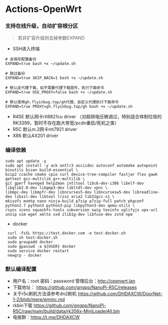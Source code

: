 <div align="center">
<a href="/LICENSE">
    <img src="https://img.shields.io/github/license/gngpp/NanoPi-R5C?style=flat&a=1" alt="">
  </a>
</div>
<br>

# Actions-OpenWrt

### 支持在线升级，自动扩容根分区
> 若非扩容升级则去掉参数EXPAND
- SSH进入终端
```
# 会保存配置备份
EXPAND=true bash +x ~/update.sh

# 跳过备份
EXPAND=true SKIP_BACK=1 bash +x ~/update.sh

# 默认走代理下载，如不需要代理下载固件，执行下面命令
EXPAND=true USE_PROXY=false bash +x ~/update.sh

# 默认使用gh.flyinbug.top/gh代理，自定义代理执行下面命令
EXPAND=true PROXY=gh.flyinbug.top/gh bash +x ~/update.sh
```
- R4SE 默认网卡rtl8821cu driver （对超频电压微调过，特别适合体制垃圾的RK3399，暂时不存在跑大带宽/pcdn重启/死机之类）
- R5C 默认m.2网卡mt7921 driver
- X86 默认AX201 driver

### 编译依赖
```shell
sudo apt update -y
sudo apt install -y ack antlr3 asciidoc autoconf automake autopoint binutils bison build-essential \
bzip2 ccache cmake cpio curl device-tree-compiler fastjar flex gawk gettext gcc-multilib g++-multilib \
git gperf haveged help2man intltool libc6-dev-i386 libelf-dev libglib2.0-dev libgmp3-dev libltdl-dev vpnc \
libmpc-dev libmpfr-dev libncurses5-dev libncursesw5-dev libreadline-dev libssl-dev libtool lrzsz aria2 lib32gcc-s1 \
mkisofs msmtp nano ninja-build p7zip p7zip-full patch pkgconf python2.7 python3 python3-pip libpython3-dev qemu-utils \
rsync scons squashfs-tools subversion swig texinfo uglifyjs upx-ucl unzip vim wget xmlto xxd zlib1g-dev libfuse-dev zstd npm
```
- docker
```shell
 curl -fsSL https://test.docker.com -o test-docker.sh
 sudo sh test-docker.sh
 sudo groupadd docker
 sudo gpasswd -a ${USER} docker
 sudo service docker restart
 newgrp - docker
```

### 默认编译配置

- 用户名：root 密码：password  管理后台：http://openwrt.lan
- 下载地址： https://github.com/gngpp/NanoPi-R5C/releases
- 关于r5c刷机方法请参考dn2刷机 https://github.com/DHDAXCW/DoorNet-1-2/blob/mere/emmc.md
- rkbin下载 https://github.com/gngpp/NanoPi-R5C/raw/main/build/data/rk356x-MiniLoaderAll.bin
- 电报群：https://t.me/DHDAXCW
